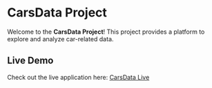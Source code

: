 # CarsData Project

Welcome to the **CarsData Project**! This project provides a platform to explore and analyze car-related data.

## Live Demo

Check out the live application here: [CarsData Live](https://carsdata-e2se.onrender.com/)
